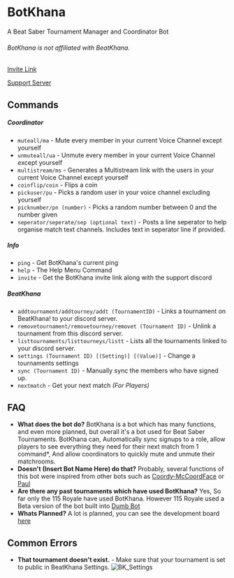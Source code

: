 # BotKhana

A Beat Saber Tournament Manager and Coordinator Bot
###### BotKhana is not affiliated with BeatKhana.

[Invite Link](https://discord.com/api/oauth2/authorize?client_id=796371697083219968&permissions=298265712&scope=bot)

[Support Server](https://discord.gg/jEHVQajmS4)

## Commands

##### Coordinator

-   `muteall/ma` - Mute every member in your current Voice Channel except yourself
-   `unmuteall/ua` - Unmute every member in your current Voice Channel except yourself
-   `multistream/ms` - Generates a Multistream link with the users in your current Voice Channel except yourself
-   `coinflip/coin` - Flips a coin
-   `pickuser/pu` - Picks a random user in your voice channel excluding yourself
-   `picknumber/pn (number)` - Picks a random number between 0 and the number given
-   `seperator/seperate/sep (optional text)` - Posts a line seperator to help organise match text channels. Includes text in seperator line if provided.

##### Info

-   `ping` - Get BotKhana's current ping
-   `help` - The Help Menu Command
-   `invite` - Get the BotKhana invite link along with the support discord

##### BeatKhana

-   `addtournament/addtourney/addt (TournamentID)` - Links a tournament on BeatKhana! to your discord server.
-   `removetournament/removetourney/removet (Tournament ID)` - Unlink a tournament from this discord server.
-   `listtournaments/listtourneys/listt` - Lists all the tournaments linked to your discord server.
-   `settings (Tournament ID) [(Setting)] [(Value)]` - Change a tournaments settings
-   `sync (Tournament ID)` - Manually sync the members who have signed up.
-   `nextmatch` - Get your next match _(For Players)_

## FAQ

-   **What does the bot do?**
    BotKhana is a bot which has many functions, and even more planned, but overall it's a bot used for Beat Saber Tournaments. BotKhana can, Automatically sync signups to a role, allow players to see everything they need for their next match from 1 command\*, And allow coordinators to quickly mute and unmute their matchrooms.
-   **Doesn't (Insert Bot Name Here) do that?**
    Probably, several functions of this bot were inspired from other bots such as [Coordy-McCoordFace](https://github.com/Sirspam/Coordy-McCoordFace) or [Paul](https://github.com/Ryeera/Paul)
-   **Are there any past tournaments which have used BotKhana?**
    Yes, So far only the 115 Royale have used BotKhana. However 115 Royale used a Beta version of the bot built into [Dumb Bot](https://github.com/AsoDesu/no-bot)
-   **Whats Planned?**
    A lot is planned, you can see the development board [here](https://trello.com/b/8kefuCCH/botkhana-development)

## Common Errors

-   **That tournament doesn't exist.** - Make sure that your tournament is set to public in BeatKhana Settings. ![BK_Settings](https://i.imgur.com/SA9NZCe.png)
